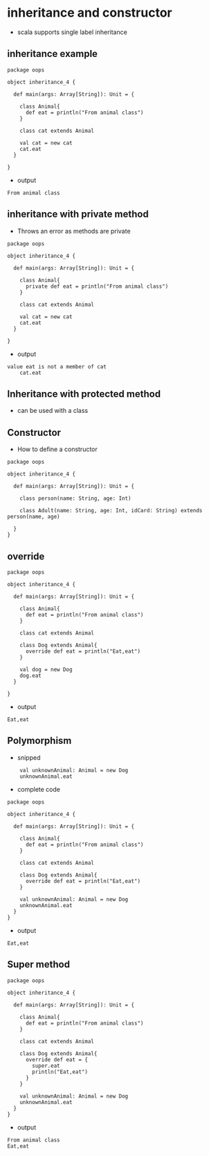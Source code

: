 # inheritance and constructor
* scala supports single label inheritance

## inheritance example
```
package oops

object inheritance_4 {

  def main(args: Array[String]): Unit = {

    class Animal{
      def eat = println("From animal class")
    }

    class cat extends Animal

    val cat = new cat
    cat.eat
  }

}
```
* output
```
From animal class
```
## inheritance with private method
* Throws an error as methods are private
```
package oops

object inheritance_4 {

  def main(args: Array[String]): Unit = {

    class Animal{
      private def eat = println("From animal class")
    }

    class cat extends Animal

    val cat = new cat
    cat.eat
  }

}
```
* output
```
value eat is not a member of cat
    cat.eat
```
## Inheritance with protected method
* can be used with a class

## Constructor
* How to define a constructor
```
package oops

object inheritance_4 {

  def main(args: Array[String]): Unit = {

    class person(name: String, age: Int)

    class Adult(name: String, age: Int, idCard: String) extends person(name, age)

  }
}
```
## override
```
package oops

object inheritance_4 {

  def main(args: Array[String]): Unit = {

    class Animal{
      def eat = println("From animal class")
    }

    class cat extends Animal

    class Dog extends Animal{
      override def eat = println("Eat,eat")
    }

    val dog = new Dog
    dog.eat
  }

}
```
* output
```
Eat,eat
```

## Polymorphism
* snipped
```
    val unknownAnimal: Animal = new Dog
    unknownAnimal.eat
```
* complete code
```
package oops

object inheritance_4 {

  def main(args: Array[String]): Unit = {

    class Animal{
      def eat = println("From animal class")
    }

    class cat extends Animal

    class Dog extends Animal{
      override def eat = println("Eat,eat")
    }

    val unknownAnimal: Animal = new Dog
    unknownAnimal.eat
  }
}
```
* output
```
Eat,eat
```

## Super method
```
package oops

object inheritance_4 {

  def main(args: Array[String]): Unit = {

    class Animal{
      def eat = println("From animal class")
    }

    class cat extends Animal

    class Dog extends Animal{
      override def eat = {
        super.eat
        println("Eat,eat")
      }
    }

    val unknownAnimal: Animal = new Dog
    unknownAnimal.eat
  }
}
```
* output
```
From animal class
Eat,eat
```
